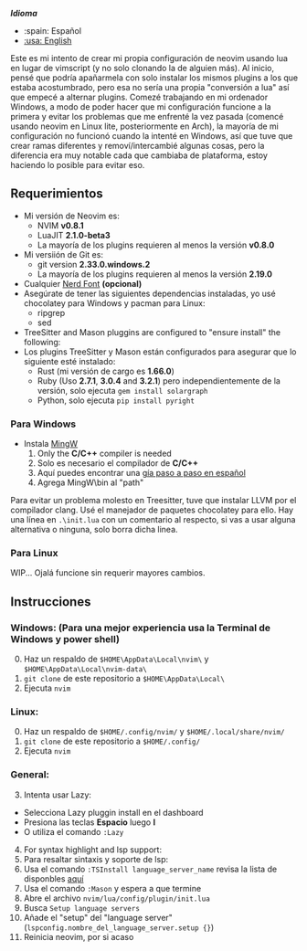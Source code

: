 ***Idioma***
- :spain: Español
- [:usa: English](./README.md)

Este es mi intento de crear mi propia configuración de neovim usando lua en lugar de vimscript (y no solo clonando la de alguien más). Al inicio, pensé que podría apañarmela con solo instalar los mismos plugins a los que estaba acostumbrado, pero esa no sería una propia "conversión a lua" así que empecé a alternar plugins.
Comezé trabajando en mi ordenador Windows, a modo de poder hacer que mi configuración funcione a la primera y evitar los problemas que me enfrenté la vez pasada (comencé usando neovim en Linux lite, posteriormente en Arch), la mayoría de mi configuración no funcionó cuando la intenté en Windows, así que tuve que crear ramas diferentes y removí/intercambié algunas cosas, pero la diferencia era muy notable cada que cambiaba de plataforma, estoy haciendo lo posible para evitar eso.

## Requerimientos
* Mi versión de Neovim es:
  * NVIM **v0.8.1**
  * LuaJIT **2.1.0-beta3**
  * La mayoría de los plugins requieren al menos la versión **v0.8.0**
* Mi versiión de Git es:
  * git version **2.33.0.windows.2**
  * La mayoría de los plugins requieren al menos la versión **2.19.0**
* Cualquier [Nerd Font](https://www.nerdfonts.com/) __(opcional)__
* Asegúrate de tener las siguientes dependencias instaladas, yo usé chocolatey para Windows y pacman para Linux:
  * ripgrep
  * sed
* TreeSitter and Mason pluggins are configured to "ensure install" the following:
* Los plugins TreeSitter y Mason están configurados para asegurar que lo siguiente esté instalado:
  * Rust (mi versión de cargo es **1.66.0**)
  * Ruby (Uso **2.7.1**, **3.0.4** and **3.2.1**) pero independientemente de la versión, solo ejecuta `gem install solargraph`
  * Python, solo ejecuta `pip install pyright`

### Para Windows
* Instala [MingW](https://osdn.net/projects/mingw/downloads/68260/mingw-get-setup.exe/)
  1. Only the **C/C++** compiler is needed
  1. Solo es necesario el compilador de **C/C++**
  2. Aquí puedes encontrar una [gía paso a paso en español](https://platzi.com/tutoriales/1189-algoritmos-2017/1901-como-instalar-gcc-para-compilar-programas-en-c-desde-la-consola-en-windows/)
  3. Agrega MingW\bin al "path"

Para evitar un problema molesto en Treesitter, tuve que instalar LLVM por el compilador clang. Usé el manejador de paquetes chocolatey para ello. Hay una línea en `.\init.lua` con un comentario al respecto, si vas a usar alguna alternativa o ninguna, solo borra dicha linea.

### Para Linux
WIP...
Ojalá funcione sin requerir mayores cambios.


## Instrucciones
### Windows: (Para una mejor experiencia usa la Terminal de Windows y power shell)
0. Haz un respaldo de `$HOME\AppData\Local\nvim\` y `$HOME\AppData\Local\nvim-data\`
1. `git clone` de este repositorio a `$HOME\AppData\Local\`
2. Ejecuta `nvim`

### Linux:
0. Haz un respaldo de `$HOME/.config/nvim/` y `$HOME/.local/share/nvim/`
1. `git clone` de este repositorio a `$HOME/.config/`
2. Ejecuta `nvim`

### General:
3. Intenta usar Lazy:
  * Selecciona Lazy pluggin install en el dashboard
  * Presiona las teclas **Espacio** luego **l**
  * O utiliza el comando `:Lazy`
4. For syntax highlight and lsp support:
4. Para resaltar sintaxis y soporte de lsp:
  1. Usa el comando `:TSInstall language_server_name` revisa la lista de disponbles [aquí](https://github.com/williamboman/mason-lspconfig.nvim#available-lsp-servers)
  2. Usa el comando `:Mason` y espera a que termine
  3. Abre el archivo `nvim/lua/config/plugin/init.lua`
  4. Busca `Setup language servers`
  5. Añade el "setup" del "language server" (`lspconfig.nombre_del_language_server.setup {}`)
  6. Reinicia neovim, por si acaso

